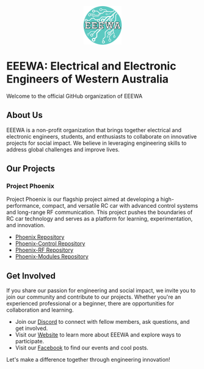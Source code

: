 <p align="center" width="50%">
<img src="profile/download.png" alt="EEEWA Logo" style="width: 20%; min-width: 100px; display: block; margin: auto;">
</p>

# EEEWA: Electrical and Electronic Engineers of Western Australia

Welcome to the official GitHub organization of EEEWA

## About Us

EEEWA is a non-profit organization that brings together electrical and electronic engineers, students, and enthusiasts to collaborate on innovative projects for social impact. We believe in leveraging engineering skills to address global challenges and improve lives.

## Our Projects

### Project Phoenix

Project Phoenix is our flagship project aimed at developing a high-performance, compact, and versatile RC car with advanced control systems and long-range RF communication. This project pushes the boundaries of RC car technology and serves as a platform for learning, experimentation, and innovation.

- [Phoenix Repository](https://github.com/EEEWA-Club/Phoenix)
- [Phoenix-Control Repository](https://github.com/EEEWA-Club/Phoenix-Control)
- [Phoenix-RF Repository](https://github.com/EEEWA-Club/Phoenix-RF)
- [Phoenix-Modules Repository](https://github.com/EEEWA-Club/Phoenix-Modules)

## Get Involved

If you share our passion for engineering and social impact, we invite you to join our community and contribute to our projects. Whether you're an experienced professional or a beginner, there are opportunities for collaboration and learning.

- Join our [Discord](https://discord.com/invite/dApMPzdVjs) to connect with fellow members, ask questions, and get involved.
- Visit our [Website](https://www.eeewa.club) to learn more about EEEWA and explore ways to participate.
- Visit our [Facebook](https://www.facebook.com/EEEWACLUB) to find our events and cool posts.

Let's make a difference together through engineering innovation!

